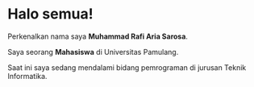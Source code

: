# Halo semua! 

Perkenalkan nama saya **Muhammad Rafi Aria Sarosa**.<br>

Saya seorang **Mahasiswa** di Universitas Pamulang.<br>

Saat ini saya sedang mendalami bidang pemrograman di jurusan Teknik Informatika.<br>
